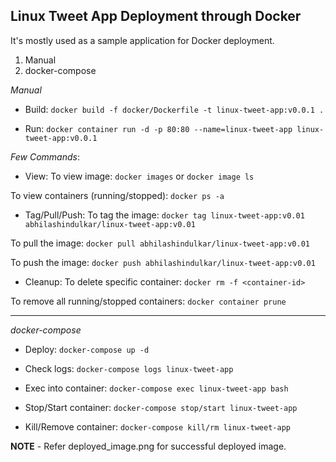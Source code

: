 ## Linux Tweet App Deployment through Docker

It's mostly used as a sample application for Docker deployment.

1. Manual
2. docker-compose

*Manual*

* Build:
`docker build -f docker/Dockerfile -t linux-tweet-app:v0.0.1 .`

* Run:
`docker container run -d -p 80:80 --name=linux-tweet-app linux-tweet-app:v0.0.1`

*Few Commands*:

* View:
To view image: `docker images` or `docker image ls`

To view containers (running/stopped): `docker ps -a`

* Tag/Pull/Push:
To tag the image: `docker tag linux-tweet-app:v0.01 abhilashindulkar/linux-tweet-app:v0.01`

To pull the image: `docker pull abhilashindulkar/linux-tweet-app:v0.01`

To push the image: `docker push abhilashindulkar/linux-tweet-app:v0.01`

* Cleanup:
To delete specific container: `docker rm -f <container-id>`

To remove all running/stopped containers: `docker container prune`

---

*docker-compose*

* Deploy:
`docker-compose up -d`

* Check logs:
`docker-compose logs linux-tweet-app`

* Exec into container:
`docker-compose exec linux-tweet-app bash`

* Stop/Start container:
`docker-compose stop/start linux-tweet-app`

* Kill/Remove container:
`docker-compose kill/rm linux-tweet-app`

__NOTE__ - Refer deployed_image.png for successful deployed image.

